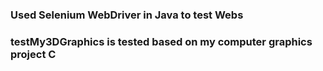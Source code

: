 ### Used Selenium WebDriver in Java to test Webs

### testMy3DGraphics is tested based on my computer graphics project C

